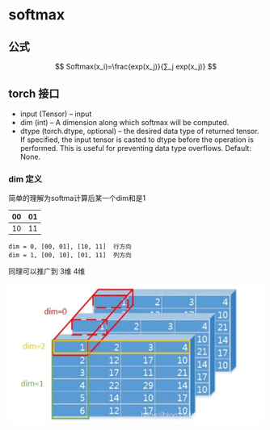 # softmax

## 公式

$$
Softmax(x_i)=\frac{exp(x_j)}{∑_j exp(x_j)}
$$

## torch 接口

- input (Tensor) – input
- dim (int) – A dimension along which softmax will be computed.
- dtype (torch.dtype, optional) – the desired data type of returned tensor. If specified, the input tensor is casted to dtype before the operation is performed. This is useful for preventing data type overflows. Default: None.

### dim 定义

简单的理解为softma计算后某一个dim和是1



| 00   | 01   |
| ---- | ---- |
| 10   | 11   |

```
dim = 0, [00, 01], [10, 11]  行方向
dim = 1, [00, 10], [01, 11]  列方向
```

同理可以推广到 3维 4维

![image-20230606173105801](softmax.assets/image-20230606173105801.png)